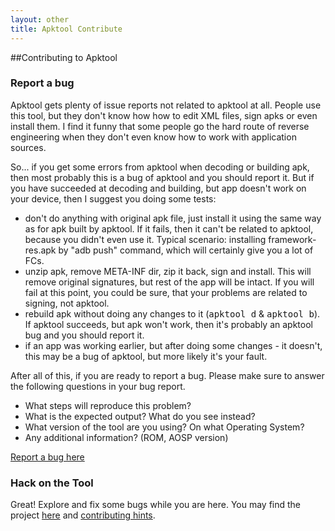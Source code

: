 ```yaml
---
layout: other
title: Apktool Contribute
---
```


##Contributing to Apktool

### Report a bug
Apktool gets plenty of issue reports not related to apktool at all. People use this tool, but they don't know how how to edit XML files, sign apks or even install them.
I find it funny that some people go the hard route of reverse engineering when they don't even know how to work with application sources.

So... if you get some errors from apktool when decoding or building apk, then most probably this is a bug of apktool and you should report it. 
But if you have succeeded at decoding and building, but app doesn't work on your device, then I suggest you doing some tests:

 * don't do anything with original apk file, just install it using the same way as for apk built by apktool. If it fails, then it can't be related to apktool, because you didn't even use it. Typical scenario: installing framework-res.apk by "adb push" command, which will certainly give you a lot of FCs.
 * unzip apk, remove META-INF dir, zip it back, sign and install. This will remove original signatures, but rest of the app will be intact. If you will fail at this point, you could be sure, that your problems are related to signing, not apktool.
 * rebuild apk without doing any changes to it (<kbd>apktool d</kbd> & <kbd>apktool b</kbd>). If apktool succeeds, but apk won't work, then it's probably an apktool bug and you should report it.
 * if an app was working earlier, but after doing some changes - it doesn't, this may be a bug of apktool, but more likely it's your fault.
 
After all of this, if you are ready to report a bug. Please make sure to answer the following questions in your bug report.

 * What steps will reproduce this problem?
 * What is the expected output? What do you see instead?
 * What version of the tool are you using? On what Operating System?
 * Any additional information? (ROM, AOSP version)
 
[Report a bug here](LinkToGithub)

### Hack on the Tool
Great! Explore and fix some bugs while you are here. You may find the project [here](https://github.com/iBotPeaches/Apktool) and [contributing hints](https://github.com/iBotPeaches/Apktool/blob/master/CONTRIBUTING.md).